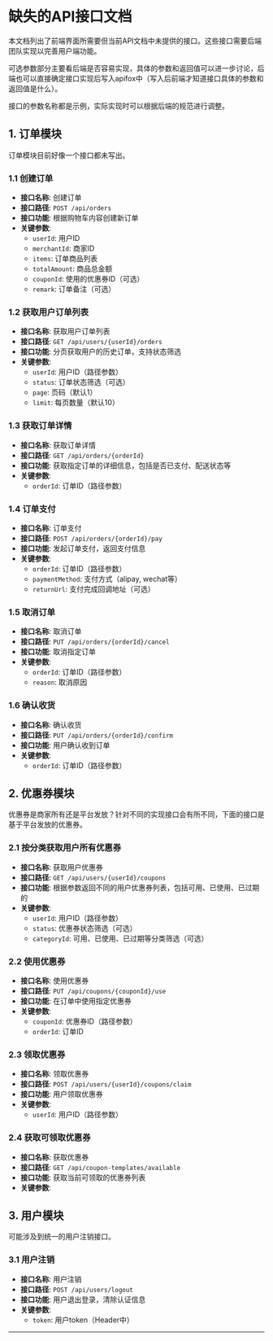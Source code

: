 # 缺失的API接口文档

本文档列出了前端界面所需要但当前API文档中未提供的接口。这些接口需要后端团队实现以完善用户端功能。

可选参数部分主要看后端是否容易实现，具体的参数和返回值可以进一步讨论，后端也可以直接确定接口实现后写入apifox中（写入后前端才知道接口具体的参数和返回值是什么）。

接口的参数名称都是示例，实际实现时可以根据后端的规范进行调整。

## 1. 订单模块
订单模块目前好像一个接口都未写出。
### 1.1 创建订单
- **接口名称**: 创建订单
- **接口路径**: `POST /api/orders`
- **接口功能**: 根据购物车内容创建新订单
- **关键参数**:
  - `userId`: 用户ID
  - `merchantId`: 商家ID
  - `items`: 订单商品列表
  - `totalAmount`: 商品总金额
  - `couponId`: 使用的优惠券ID（可选）
  - `remark`: 订单备注（可选）

### 1.2 获取用户订单列表
- **接口名称**: 获取用户订单列表
- **接口路径**: `GET /api/users/{userId}/orders`
- **接口功能**: 分页获取用户的历史订单，支持状态筛选
- **关键参数**:
  - `userId`: 用户ID（路径参数）
  - `status`: 订单状态筛选（可选）
  - `page`: 页码（默认1）
  - `limit`: 每页数量（默认10）

### 1.3 获取订单详情
- **接口名称**: 获取订单详情
- **接口路径**: `GET /api/orders/{orderId}`
- **接口功能**: 获取指定订单的详细信息，包括是否已支付、配送状态等
- **关键参数**:
  - `orderId`: 订单ID（路径参数）

### 1.4 订单支付
- **接口名称**: 订单支付
- **接口路径**: `POST /api/orders/{orderId}/pay`
- **接口功能**: 发起订单支付，返回支付信息
- **关键参数**:
  - `orderId`: 订单ID（路径参数）
  - `paymentMethod`: 支付方式（alipay, wechat等）
  - `returnUrl`: 支付完成回调地址（可选）

### 1.5 取消订单
- **接口名称**: 取消订单
- **接口路径**: `PUT /api/orders/{orderId}/cancel`
- **接口功能**: 取消指定订单
- **关键参数**:
  - `orderId`: 订单ID（路径参数）
  - `reason`: 取消原因

### 1.6 确认收货
- **接口名称**: 确认收货
- **接口路径**: `PUT /api/orders/{orderId}/confirm`
- **接口功能**: 用户确认收到订单
- **关键参数**:
  - `orderId`: 订单ID（路径参数）


## 2. 优惠券模块

优惠券是商家所有还是平台发放？针对不同的实现接口会有所不同，下面的接口是基于平台发放的优惠券。


### 2.1 按分类获取用户所有优惠券
- **接口名称**: 获取用户优惠券
- **接口路径**: `GET /api/users/{userId}/coupons`
- **接口功能**: 根据参数返回不同的用户优惠券列表，包括可用、已使用、已过期的
- **关键参数**:
  - `userId`: 用户ID（路径参数）
  - `status`: 优惠券状态筛选（可选）
  - `categoryId`: 可用、已使用、已过期等分类筛选（可选）

### 2.2 使用优惠券
- **接口名称**: 使用优惠券
- **接口路径**: `PUT /api/coupons/{couponId}/use`
- **接口功能**: 在订单中使用指定优惠券
- **关键参数**:
  - `couponId`: 优惠券ID（路径参数）
  - `orderId`: 订单ID

### 2.3 领取优惠券
- **接口名称**: 领取优惠券
- **接口路径**: `POST /api/users/{userId}/coupons/claim`
- **接口功能**: 用户领取优惠券
- **关键参数**:
  - `userId`: 用户ID（路径参数）

### 2.4 获取可领取优惠券
- **接口名称**: 获取优惠券
- **接口路径**: `GET /api/coupon-templates/available`
- **接口功能**: 获取当前可领取的优惠券列表
- **关键参数**:


## 3. 用户模块

可能涉及到统一的用户注销接口。

### 3.1 用户注销
- **接口名称**: 用户注销
- **接口路径**: `POST /api/users/logout`
- **接口功能**: 用户退出登录，清除认证信息
- **关键参数**:
  - `token`: 用户token（Header中）

---